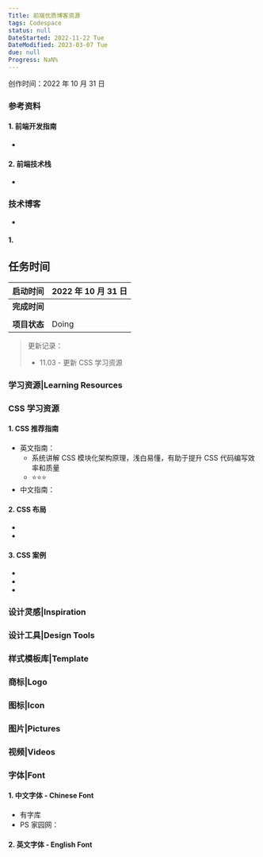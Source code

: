 ```yaml
---
Title: 前端优质博客资源
tags: Codespace
status: null
DateStarted: 2022-11-22 Tue
DateModified: 2023-03-07 Tue
due: null
Progress: NaN%
---
```


创作时间：2022 年 10 月 31 日

### 参考资料

#### 1. 前端开发指南

-

#### 2. 前端技术栈

-

### 技术博客

-

#### 1.

## 任务时间

| **启动时间** | 2022 年 10 月 31 日 |
| ------------ | ------------------- |
| **完成时间** |
|              |
| **项目状态** | Doing               |

> 更新记录：
>
> - 11.03 - 更新 CSS 学习资源

### 学习资源|Learning Resources

### CSS 学习资源

#### 1. CSS 推荐指南

- 英文指南：
  - 系统讲解 CSS 模块化架构原理，浅白易懂，有助于提升 CSS 代码编写效率和质量
  - ⭐⭐⭐
- 中文指南：

#### 2. CSS 布局

-
-

#### 3. CSS 案例

-
-
-

### 设计灵感|Inspiration

### 设计工具|Design Tools

### 样式模板库|Template

### 商标|Logo

### 图标|Icon

### 图片|Pictures

### 视频|Videos

### 字体|Font

#### 1. 中文字体 - Chinese Font

- 有字库
- PS 家园网：

#### 2. 英文字体 - English Font
